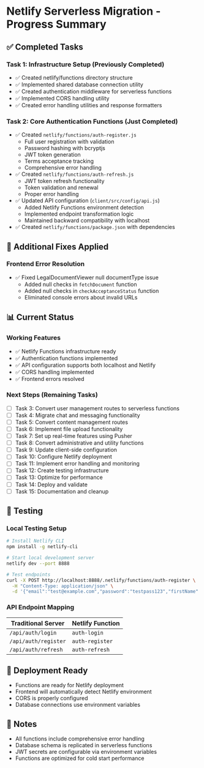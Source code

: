 # Netlify Serverless Migration - Progress Summary

## ✅ Completed Tasks

### Task 1: Infrastructure Setup (Previously Completed)
- ✅ Created netlify/functions directory structure
- ✅ Implemented shared database connection utility
- ✅ Created authentication middleware for serverless functions
- ✅ Implemented CORS handling utility
- ✅ Created error handling utilities and response formatters

### Task 2: Core Authentication Functions (Just Completed)
- ✅ Created `netlify/functions/auth-register.js`
  - Full user registration with validation
  - Password hashing with bcryptjs
  - JWT token generation
  - Terms acceptance tracking
  - Comprehensive error handling
- ✅ Created `netlify/functions/auth-refresh.js`
  - JWT token refresh functionality
  - Token validation and renewal
  - Proper error handling
- ✅ Updated API configuration (`client/src/config/api.js`)
  - Added Netlify Functions environment detection
  - Implemented endpoint transformation logic
  - Maintained backward compatibility with localhost
- ✅ Created `netlify/functions/package.json` with dependencies

## 🔧 Additional Fixes Applied

### Frontend Error Resolution
- ✅ Fixed LegalDocumentViewer null documentType issue
  - Added null checks in `fetchDocument` function
  - Added null checks in `checkAcceptanceStatus` function
  - Eliminated console errors about invalid URLs

## 📊 Current Status

### Working Features
- ✅ Netlify Functions infrastructure ready
- ✅ Authentication functions implemented
- ✅ API configuration supports both localhost and Netlify
- ✅ CORS handling implemented
- ✅ Frontend errors resolved

### Next Steps (Remaining Tasks)
- [ ] Task 3: Convert user management routes to serverless functions
- [ ] Task 4: Migrate chat and messaging functionality
- [ ] Task 5: Convert content management routes
- [ ] Task 6: Implement file upload functionality
- [ ] Task 7: Set up real-time features using Pusher
- [ ] Task 8: Convert administrative and utility functions
- [ ] Task 9: Update client-side configuration
- [ ] Task 10: Configure Netlify deployment
- [ ] Task 11: Implement error handling and monitoring
- [ ] Task 12: Create testing infrastructure
- [ ] Task 13: Optimize for performance
- [ ] Task 14: Deploy and validate
- [ ] Task 15: Documentation and cleanup

## 🧪 Testing

### Local Testing Setup
```bash
# Install Netlify CLI
npm install -g netlify-cli

# Start local development server
netlify dev --port 8888

# Test endpoints
curl -X POST http://localhost:8888/.netlify/functions/auth-register \
  -H "Content-Type: application/json" \
  -d '{"email":"test@example.com","password":"testpass123","firstName":"Test","lastName":"User","acceptedTerms":{"termsOfService":true,"privacyPolicy":true}}'
```

### API Endpoint Mapping
| Traditional Server | Netlify Function |
|-------------------|------------------|
| `/api/auth/login` | `auth-login` |
| `/api/auth/register` | `auth-register` |
| `/api/auth/refresh` | `auth-refresh` |

## 🚀 Deployment Ready
- Functions are ready for Netlify deployment
- Frontend will automatically detect Netlify environment
- CORS is properly configured
- Database connections use environment variables

## 📝 Notes
- All functions include comprehensive error handling
- Database schema is replicated in serverless functions
- JWT secrets are configurable via environment variables
- Functions are optimized for cold start performance